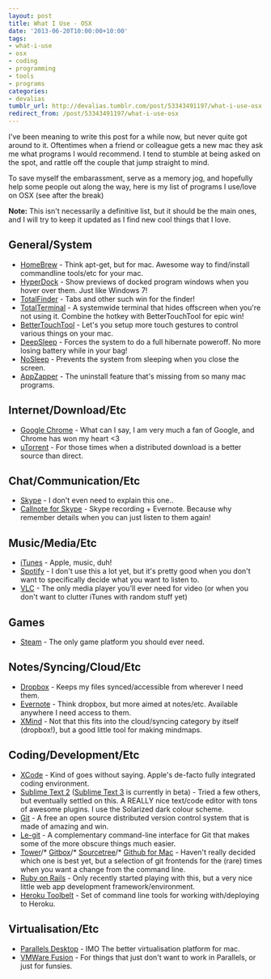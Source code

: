 ```yaml
---
layout: post
title: What I Use - OSX
date: '2013-06-20T10:00:00+10:00'
tags:
- what-i-use
- osx
- coding
- programming
- tools
- programs
categories:
- devalias
tumblr_url: http://devalias.tumblr.com/post/53343491197/what-i-use-osx
redirect_from: /post/53343491197/what-i-use-osx
---
```

I've been meaning to write this post for a while now, but never quite got around to it. Oftentimes when a friend or colleague gets a new mac they ask me what programs I would recommend. I tend to stumble at being asked on the spot, and rattle off the couple that jump straight to mind.

To save myself the embarassment, serve as a memory jog, and hopefully help some people out along the way, here is my list of programs I use/love on OSX (see after the break)

**Note:** This isn't necessarily a definitive list, but it should be the main ones, and I will try to keep it updated as I find new cool things that I love.

## General/System

* [HomeBrew](http://brew.sh/) - Think apt-get, but for mac. Awesome way to find/install commandline tools/etc for your mac.
* [HyperDock](https://bahoom.com/hyperdock/) - Show previews of docked program windows when you hover over them. Just like Windows 7!
* [TotalFinder](http://totalfinder.binaryage.com/) - Tabs and other such win for the finder!
* [TotalTerminal](http://totalterminal.binaryage.com/) - A systemwide terminal that hides offscreen when you're not using it. Combine the hotkey with BetterTouchTool for epic win!
* [BetterTouchTool](https://www.boastr.net/) - Let's you setup more touch gestures to control various things on your mac.
* [DeepSleep](http://www.axoniclabs.com/DeepSleep/) - Forces the system to do a full hibernate poweroff. No more losing battery while in your bag!
* [NoSleep](https://github.com/integralpro/nosleep) - Prevents the system from sleeping when you close the screen.
* [AppZapper](http://www.appzapper.com/) - The uninstall feature that's missing from so many mac programs.

## Internet/Download/Etc

* [Google Chrome](https://www.google.com/chrome/) - What can I say, I am very much a fan of Google, and Chrome has won my heart <3
* [uTorrent](http://ll.www.utorrent.com/intl/en/) - For those times when a distributed download is a better source than direct.

## Chat/Communication/Etc

* [Skype](https://www.skype.com/en/) - I don't even need to explain this one..
* [Callnote for Skype](http://www.kandasoft.com/home/kanda-apps/callnote-skype-call-recorder) - Skype recording + Evernote. Because why remember details when you can just listen to them again!

## Music/Media/Etc

* [iTunes](https://www.apple.com/au/itunes/) - Apple, music, duh!
* [Spotify](https://www.spotify.com/us/) - I don't use this a lot yet, but it's pretty good when you don't want to specifically decide what you want to listen to.
* [VLC](https://www.videolan.org/vlc/index.html) - The only media player you'll ever need for video (or when you don't want to clutter iTunes with random stuff yet)

## Games

* [Steam](http://store.steampowered.com/about/) - The only game platform you should ever need.

## Notes/Syncing/Cloud/Etc

* [Dropbox](https://www.dropbox.com/) - Keeps my files synced/accessible from wherever I need them.
* [Evernote](https://evernote.com/) - Think dropbox, but more aimed at notes/etc. Available anywhere I need access to them.
* [XMind](https://www.xmind.net/) - Not that this fits into the cloud/syncing category by itself (dropbox!), but a good little tool for making mindmaps.

## Coding/Development/Etc

* [XCode](https://developer.apple.com/xcode/) - Kind of goes without saying. Apple's de-facto fully integrated coding environment.
* [Sublime Text 2](https://www.sublimetext.com/2) ([Sublime Text 3](https://www.sublimetext.com/3) is currently in beta) - Tried a few others, but eventually settled on this. A REALLY nice text/code editor with tons of awesome plugins. I use the Solarized dark colour scheme.
* [Git](https://git-scm.com/) - A free an open source distributed version control system that is made of amazing and win.
* [Le-git](http://www.git-legit.org/) - A complementary command-line interface for Git that makes some of the more obscure things much easier.
* [Tower](https://www.git-tower.com/)/* [Gitbox](http://gitboxapp.com/)/* [Sourcetree](https://www.sourcetreeapp.com/)/* [Github for Mac](https://desktop.github.com/) - Haven't really decided which one is best yet, but a selection of git frontends for the (rare) times when you want a change from the command line.
* [Ruby on Rails](http://rubyonrails.org/) - Only recently started playing with this, but a very nice little web app development framework/environment.
* [Heroku Toolbelt](https://toolbelt.heroku.com/) - Set of command line tools for working with/deploying to Heroku.

## Virtualisation/Etc

* [Parallels Desktop](https://www.parallels.com/products/desktop/) - IMO The better virtualisation platform for mac.
* [VMWare Fusion](https://www.vmware.com/products/fusion/) - For things that just don't want to work in Parallels, or just for funsies.
